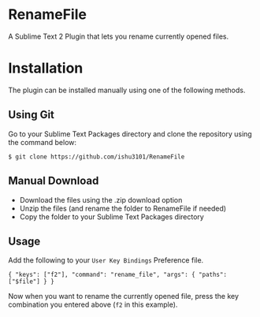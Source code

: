 RenameFile
==========

A Sublime Text 2 Plugin that lets you rename currently opened files.

Installation
============

The plugin can be installed manually using one of the following
methods.

Using Git
---------
Go to your Sublime Text Packages directory and clone the repository
using the command below:

    $ git clone https://github.com/ishu3101/RenameFile

Manual Download
---------------

* Download the files using the .zip download option
* Unzip the files (and rename the folder to RenameFile if needed)
* Copy the folder to your Sublime Text Packages directory

Usage
-----

Add the following to your `User Key Bindings` Preference file.

`{ "keys": ["f2"], "command": "rename_file", "args": { "paths": ["$file"] } }`

Now when you want to rename the currently opened file, press the key combination you entered above (`f2` in this example).